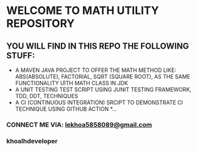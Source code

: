 # WELCOME TO MATH UTILITY REPOSITORY
## YOU WILL FIND IN THIS REPO THE FOLLOWING STUFF:
* A MAVEN JAVA PROJECT TO OFFER THE MATH METHOD LIKE: ABS(ABSOLUTE), FACTORIAL, SQRT (SQUARE ROOT), AS THE SAME FUNCTIONALITY ƯITH MATH CLASS IN JDK
* A UNIT TESTING TEST SCRIPT USING JUNIT TESTING FRAMEWORK, TDD, DDT, TECHNIQUES
* A CI (CONTINUOUS INTEGRATION) SRCIPT TO DEMONSTRATE CI TECHNIQUE USING GITHUB
ACTION 
*...
### CONNECT ME VIA: lekhoa5858089@gmail.com
### khoalhdeveloper